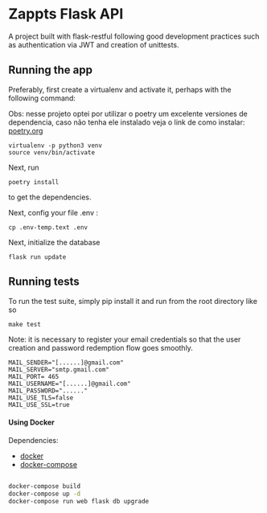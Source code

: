 # Zappts Flask API


A project built with flask-restful following good development practices such as authentication via JWT and creation of unittests.

## Running the app

Preferably, first create a virtualenv and activate it, perhaps with the following command:

Obs: nesse projeto optei por utilizar o poetry um excelente versiones de dependencia, caso não tenha ele instalado veja o link de como instalar:  [poetry.org](https://python-poetry.org/docs/)

```
virtualenv -p python3 venv
source venv/bin/activate
```

Next, run

```
poetry install
```

to get the dependencies.

Next, config your file .env :

```
cp .env-temp.text .env
```

Next, initialize the database

```
flask run update
```

## Running tests

To run the test suite, simply pip install it and run from the root directory like so

```
make test
```

Note: it is necessary to register your email credentials so that the user creation and password redemption flow goes smoothly.

```
MAIL_SENDER="[......]@gmail.com"
MAIL_SERVER="smtp.gmail.com"
MAIL_PORT= 465
MAIL_USERNAME="[......]@gmail.com"
MAIL_PASSWORD="......"
MAIL_USE_TLS=false
MAIL_USE_SSL=true
```

#### Using Docker

Dependencies:

- [docker](https://www.docker.com/)
- [docker-compose](https://docs.docker.com/compose/)

```sh

docker-compose build
docker-compose up -d
docker-compose run web flask db upgrade

```